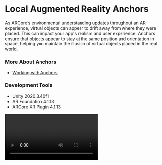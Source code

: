 # Local Augmented Reality Anchors

As ARCore’s environmental understanding updates throughout an AR experience, virtual objects can appear to drift away from where they were placed. This can impact your app's realism and user experience.
Anchors ensure that objects appear to stay at the same position and orientation in space, helping you maintain the illusion of virtual objects placed in the real world.

### More About Anchors
* [Working with Anchors](https://developers.google.com/ar/develop/anchors "Working with Anchors")

### Development Tools
- Unity 2020.3.40f1
- AR Foundation 4.1.13
- ARCore XR Plugin 4.1.13

<video src="./files/video.mp4"></video>